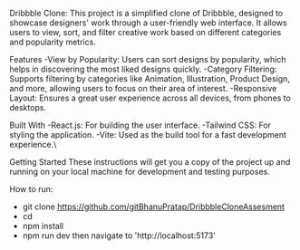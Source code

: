 Dribbble Clone:
This project is a simplified clone of Dribbble, designed to showcase designers' work through a user-friendly web interface. It allows users to view, sort, and filter creative work based on different categories and popularity metrics.

Features
  -View by Popularity: Users can sort designs by popularity, which helps in discovering the most liked designs quickly.
  -Category Filtering: Supports filtering by categories like Animation, Illustration, Product Design, and more, allowing users to focus on their area of interest.
  -Responsive Layout: Ensures a great user experience across all devices, from phones to desktops.

Built With
  -React.js: For building the user interface.
  -Tailwind CSS: For styling the application.
  -Vite: Used as the build tool for a fast development experience.\
  
Getting Started
These instructions will get you a copy of the project up and running on your local machine for development and testing purposes.

How to run:
  - git clone https://github.com/gitBhanuPratap/DribbbleCloneAssesment
  - cd
  - npm install
  - npm run dev
then navigate to 'http://localhost:5173'

